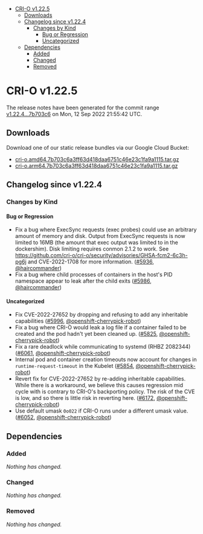 - [CRI-O v1.22.5](#cri-o-v1225)
  - [Downloads](#downloads)
  - [Changelog since v1.22.4](#changelog-since-v1224)
    - [Changes by Kind](#changes-by-kind)
      - [Bug or Regression](#bug-or-regression)
      - [Uncategorized](#uncategorized)
  - [Dependencies](#dependencies)
    - [Added](#added)
    - [Changed](#changed)
    - [Removed](#removed)

# CRI-O v1.22.5

The release notes have been generated for the commit range
[v1.22.4...7b703c6](https://github.com/cri-o/cri-o/compare/v1.22.4...7b703c6a3ff63d418daa6751c46e23c1fa9a1115) on Mon, 12 Sep 2022 21:55:42 UTC.

## Downloads

Download one of our static release bundles via our Google Cloud Bucket:

- [cri-o.amd64.7b703c6a3ff63d418daa6751c46e23c1fa9a1115.tar.gz](https://storage.googleapis.com/cri-o/artifacts/cri-o.amd64.7b703c6a3ff63d418daa6751c46e23c1fa9a1115.tar.gz)
- [cri-o.arm64.7b703c6a3ff63d418daa6751c46e23c1fa9a1115.tar.gz](https://storage.googleapis.com/cri-o/artifacts/cri-o.arm64.7b703c6a3ff63d418daa6751c46e23c1fa9a1115.tar.gz)

## Changelog since v1.22.4

### Changes by Kind

#### Bug or Regression
 - Fix a bug where ExecSync requests (exec probes) could use an arbitrary amount of memory and disk. Output from ExecSync requests is now limited to 16MB (the amount that exec output was limited to in the dockershim). Disk limiting requires conmon 2.1.2 to work. See https://github.com/cri-o/cri-o/security/advisories/GHSA-fcm2-6c3h-pg6j and CVE-2022-1708 for more information. ([#5936](https://github.com/cri-o/cri-o/pull/5936), [@haircommander](https://github.com/haircommander))
 - Fix a bug where child processes of containers in the host's PID namespace appear to leak after the child exits ([#5986](https://github.com/cri-o/cri-o/pull/5986), [@haircommander](https://github.com/haircommander))

#### Uncategorized
 - Fix CVE-2022-27652 by dropping and refusing to add any inheritable capabilities ([#5996](https://github.com/cri-o/cri-o/pull/5996), [@openshift-cherrypick-robot](https://github.com/openshift-cherrypick-robot))
 - Fix a bug where CRI-O would leak a log file if a container failed to be created and the pod hadn't yet been cleaned up. ([#5825](https://github.com/cri-o/cri-o/pull/5825), [@openshift-cherrypick-robot](https://github.com/openshift-cherrypick-robot))
 - Fix a rare deadlock while communicating to systemd (RHBZ 2082344) ([#6061](https://github.com/cri-o/cri-o/pull/6061), [@openshift-cherrypick-robot](https://github.com/openshift-cherrypick-robot))
 - Internal pod and container creation timeouts now account for changes in `runtime-request-timeout` in the Kubelet ([#5854](https://github.com/cri-o/cri-o/pull/5854), [@openshift-cherrypick-robot](https://github.com/openshift-cherrypick-robot))
 - Revert fix for CVE-2022-27652 by re-adding inheritable capabilities. While there is a workaround, we believe this causes regression mid cycle with is contrary to CRI-O's backporting policy. The risk of the CVE is low, and so there is little risk in reverting here. ([#6172](https://github.com/cri-o/cri-o/pull/6172), [@openshift-cherrypick-robot](https://github.com/openshift-cherrypick-robot))
 - Use default umask `0o022` if CRI-O runs under a different umask value. ([#6052](https://github.com/cri-o/cri-o/pull/6052), [@openshift-cherrypick-robot](https://github.com/openshift-cherrypick-robot))

## Dependencies

### Added
_Nothing has changed._

### Changed
_Nothing has changed._

### Removed
_Nothing has changed._
